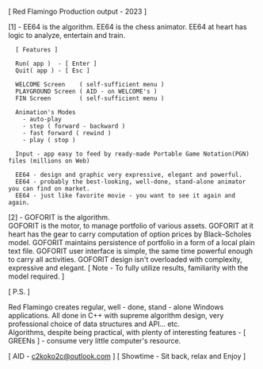 [ Red Flamingo Production output - 2023 ]

[1] - EE64 is the algorithm.
      EE64 is the chess animator.
      EE64 at heart has logic to analyze, entertain and train.

      [ Features ] 

      Run( app )  - [ Enter ]
      Quit( app ) - [ Esc ] 

      WELCOME Screen    ( self-sufficient menu )
      PLAYGROUND Screen ( AID - on WELCOME's )                
      FIN Screen        ( self-sufficient menu )   
 
      Animation's Modes
        - auto-play
        - step ( forward - backward )
        - fast forward ( rewind )
        - play ( stop )
       
      Input - app easy to feed by ready-made Portable Game Notation(PGN) files (millions on Web)

      EE64 - design and graphic very expressive, elegant and powerful.
      EE64 - probably the best-looking, well-done, stand-alone animator you can find on market.
      EE64 - just like favorite movie - you want to see it again and again.

[2] - GOFORIT is the algorithm.                
      GOFORIT is the motor, to manage portfolio of various assets.
      GOFORIT at it heart has the gear to carry computation of option prices by Black–Scholes model.
      GOFORIT maintains persistence of portfolio in a form of a local plain text file.
      GOFORIT user interface is simple, the same time powerful enough to carry all activities.
      GOFORIT design isn't overloaded with complexity, expressive and elegant.
      [ Note - To fully utilize results, familiarity with the model required. ]
      

[ P.S. ]

Red Flamingo creates regular, well - done, stand - alone Windows applications.
All done in C++ with supreme algorithm design, very professional choice of data structures and API... etc.  
Algorithms, despite being practical, with plenty of interesting features - [ GREENs ] - consume very little computer's resource.

[ AID - c2koko2c@outlook.com ] 
[ Showtime - Sit back, relax and Enjoy ]

